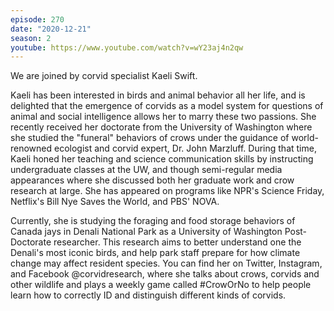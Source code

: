 ```yaml
---
episode: 270
date: "2020-12-21"
season: 2
youtube: https://www.youtube.com/watch?v=wY23aj4n2qw
---
```

We are joined by corvid specialist Kaeli Swift.

Kaeli has been interested in birds and animal behavior all her life, and is
delighted that the emergence of corvids as a model system for questions of
animal and social intelligence allows her to marry these two passions. She
recently received her doctorate from the University of Washington where she
studied the "funeral" behaviors of crows under the guidance of world-renowned
ecologist and corvid expert, Dr. John Marzluff. During that time, Kaeli honed
her teaching and science communication skills by instructing undergraduate
classes at the UW, and though semi-regular media appearances where she
discussed both her graduate work and crow research at large. She has appeared
on programs like NPR's Science Friday, Netflix's Bill Nye Saves the World, and
PBS' NOVA.

Currently, she is studying the foraging and food storage behaviors of Canada
jays in Denali National Park as a University of Washington Post-Doctorate
researcher. This research aims to better understand one the Denali's most
iconic birds, and help park staff prepare for how climate change may affect
resident species. You can find her on Twitter, Instagram, and Facebook
@corvidresearch, where she talks about crows, corvids and other wildlife and
plays a weekly game called #CrowOrNo to help people learn how to correctly ID
and distinguish different kinds of corvids.

